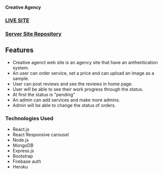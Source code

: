 **Creative Agency**
### [LIVE SITE](https://creative-agency-13e91.web.app/)
### [Server Site Repository](https://github.com/azizul016/creative-agency-sarver)

## Features
- Creative agenct web site is an agency site that have an anthentication system.
- An user can order service,  set a price and can upload an image as a sample.
- User can post reviews and see the reviews in home page.
- User will be able to see their work progress through the status.
- At first the status is "pending"
- An admin can add services and make more admins.
- Admin will be able to change the status of orders.


### Technologies Used 
- React.js
- React Responsive carousel
- Node.js
- MongoDB
- Express.js
- Bootstrap
- Firebase auth
- Heroku
